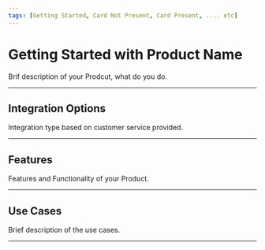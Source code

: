 ```yaml
---
tags: [Getting Started, Card Not Present, Card Present, .... etc]
---
```


# Getting Started with Product Name

Brif description of your Prodcut, what do you do.

---

## Integration Options

Integration type based on customer service provided.


---

## Features

Features and Functionality of your Product.


---

## Use Cases

Brief description of the use cases.


---
